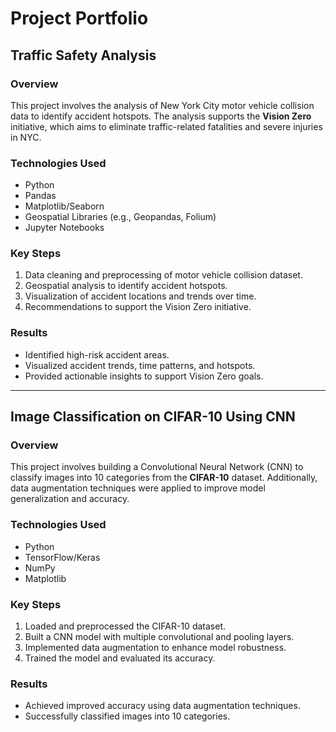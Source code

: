 # Project Portfolio

## Traffic Safety Analysis

### Overview
This project involves the analysis of New York City motor vehicle collision data to identify accident hotspots. The analysis supports the **Vision Zero** initiative, which aims to eliminate traffic-related fatalities and severe injuries in NYC.

### Technologies Used
- Python
- Pandas
- Matplotlib/Seaborn
- Geospatial Libraries (e.g., Geopandas, Folium)
- Jupyter Notebooks

### Key Steps
1. Data cleaning and preprocessing of motor vehicle collision dataset.
2. Geospatial analysis to identify accident hotspots.
3. Visualization of accident locations and trends over time.
4. Recommendations to support the Vision Zero initiative.

### Results
- Identified high-risk accident areas.
- Visualized accident trends, time patterns, and hotspots.
- Provided actionable insights to support Vision Zero goals.

---

## Image Classification on CIFAR-10 Using CNN

### Overview
This project involves building a Convolutional Neural Network (CNN) to classify images into 10 categories from the **CIFAR-10** dataset. Additionally, data augmentation techniques were applied to improve model generalization and accuracy.

### Technologies Used
- Python
- TensorFlow/Keras
- NumPy
- Matplotlib

### Key Steps
1. Loaded and preprocessed the CIFAR-10 dataset.
2. Built a CNN model with multiple convolutional and pooling layers.
3. Implemented data augmentation to enhance model robustness.
4. Trained the model and evaluated its accuracy.

### Results
- Achieved improved accuracy using data augmentation techniques.
- Successfully classified images into 10 categories.
